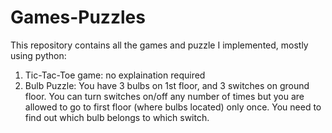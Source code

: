 # Games-Puzzles

This repository contains all the games and puzzle I implemented, mostly using python:


1. Tic-Tac-Toe game: no explaination required
2. Bulb Puzzle: You have 3 bulbs on 1st floor, and 3 switches on ground floor. You can turn switches on/off any number of times but you are allowed to go to first floor (where bulbs located) only once. You need to find out which bulb belongs to which switch.
